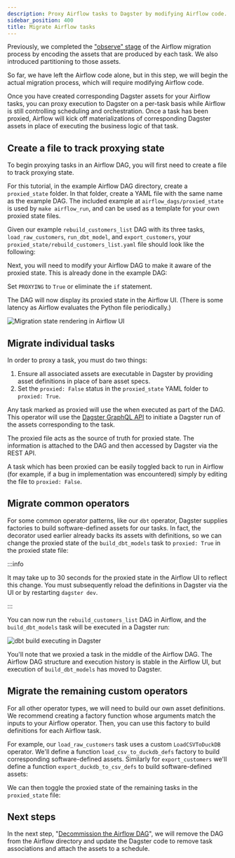 ```yaml
---
description: Proxy Airflow tasks to Dagster by modifying Airflow code.
sidebar_position: 400
title: Migrate Airflow tasks
---
```


Previously, we completed the ["observe" stage](/migration/airflow-to-dagster/task-level-migration/observe) of the Airflow migration process by encoding the assets that are produced by each task. We also introduced partitioning to those assets.

So far, we have left the Airflow code alone, but in this step, we will begin the actual migration process, which will require modifying Airflow code.

Once you have created corresponding Dagster assets for your Airflow tasks, you can proxy execution to Dagster on a per-task basis while Airflow is still controlling scheduling and orchestration. Once a task has been proxied, Airflow will kick off materializations of corresponding Dagster assets in place of executing the business logic of that task.

## Create a file to track proxying state

To begin proxying tasks in an Airflow DAG, you will first need to create a file to track proxying state.

For this tutorial, in the example Airflow DAG directory, create a `proxied_state` folder. In that folder, create a YAML file with the same name as the example DAG. The included example at `airflow_dags/proxied_state` is used by `make airflow_run`, and can be used as a template for your own proxied state files.

Given our example `rebuild_customers_list` DAG with its three tasks, `load_raw_customers`, `run_dbt_model`, and `export_customers`, your `proxied_state/rebuild_customers_list.yaml` file should look like the following:

<CodeExample
  path="airlift-migration-tutorial/tutorial_example/airflow_dags/proxied_state/rebuild_customers_list.yaml"
  language="yaml"
/>

Next, you will need to modify your Airflow DAG to make it aware of the proxied state. This is already done in the example DAG:

<CodeExample path="airlift-migration-tutorial/tutorial_example/snippets/dags_truncated.py" language="python" />

Set `PROXYING` to `True` or eliminate the `if` statement.

The DAG will now display its proxied state in the Airflow UI. (There is some latency as Airflow evaluates the Python file periodically.)

![Migration state rendering in Airflow UI](/images/integrations/airlift/state_in_airflow.png)

## Migrate individual tasks

In order to proxy a task, you must do two things:

1. Ensure all associated assets are executable in Dagster by providing asset definitions in place of bare asset specs.
2. Set the `proxied: False` status in the `proxied_state` YAML folder to `proxied: True`.

Any task marked as proxied will use the <PyObject section="libraries" module="dagster_airlift" object="in_airflow.DefaultProxyTaskToDagsterOperator" displayText="DefaultProxyTaskToDagsterOperator" /> when executed as part of the DAG. This operator will use the [Dagster GraphQL API](/guides/operate/graphql/) to initiate a Dagster run of the assets corresponding to the task.

The proxied file acts as the source of truth for proxied state. The information is attached to the DAG and then accessed by Dagster via the REST API.

A task which has been proxied can be easily toggled back to run in Airflow (for example, if a bug in implementation was encountered) simply by editing the file to `proxied: False`.

## Migrate common operators

For some common operator patterns, like our `dbt` operator, Dagster supplies factories to build software-defined assets for our tasks. In fact, the <PyObject section="libraries" module="dagster_dbt" object="dbt_assets" decorator /> decorator used earlier already backs its assets with definitions, so we can change the proxied state of the `build_dbt_models` task to `proxied: True` in the proxied state file:

<CodeExample path="airlift-migration-tutorial/tutorial_example/snippets/dbt_proxied.yaml" language="yaml" />

:::info

It may take up to 30 seconds for the proxied state in the Airflow UI to reflect this change. You must subsequently reload the definitions in Dagster via the UI or by restarting `dagster dev`.

:::

You can now run the `rebuild_customers_list` DAG in Airflow, and the `build_dbt_models` task will be executed in a Dagster run:

![dbt build executing in Dagster](/images/integrations/airlift/proxied_dag.png)

You'll note that we proxied a task in the middle of the Airflow DAG. The Airflow DAG structure and execution history is stable in the Airflow UI, but execution of `build_dbt_models` has moved to Dagster.

## Migrate the remaining custom operators

For all other operator types, we will need to build our own asset definitions. We recommend creating a factory function whose arguments match the inputs to your Airflow operator. Then, you can use this factory to build definitions for each Airflow task.

For example, our `load_raw_customers` task uses a custom `LoadCSVToDuckDB` operator. We'll define a function `load_csv_to_duckdb_defs` factory to build corresponding software-defined assets. Similarly for `export_customers` we'll define a function `export_duckdb_to_csv_defs` to build software-defined assets:

<CodeExample path="airlift-migration-tutorial/tutorial_example/dagster_defs/stages/migrate.py" language="python" />

We can then toggle the proxied state of the remaining tasks in the `proxied_state` file:

<CodeExample path="airlift-migration-tutorial/tutorial_example/snippets/all_proxied.yaml" language="yaml" />

## Next steps

In the next step, "[Decommission the Airflow DAG](/migration/airflow-to-dagster/task-level-migration/decommission)", we will remove the DAG from the Airflow directory and update the Dagster code to remove task associations and attach the assets to a schedule.
